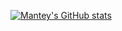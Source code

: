 [![Mantey's GitHub stats](https://github-readme-stats-nklmantey.vercel.app/api?username=nklmantey&show_icons=true&theme=light)](https://github.com/anuraghazra/github-readme-stats)
<br/>
